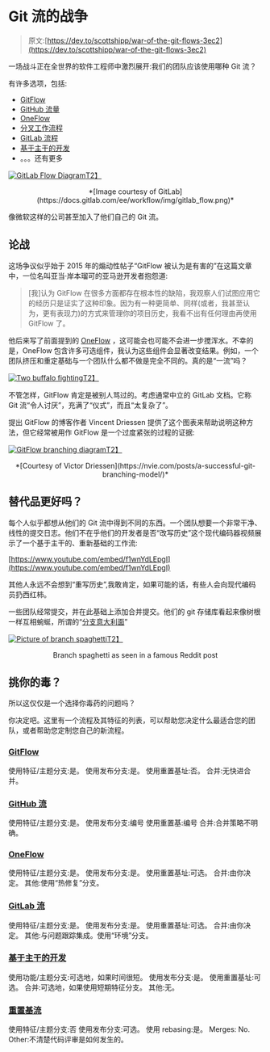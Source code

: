 # Git 流的战争

> 原文:[https://dev.to/scottshipp/war-of-the-git-flows-3ec2](https://dev.to/scottshipp/war-of-the-git-flows-3ec2)

一场战斗正在全世界的软件工程师中激烈展开:我们的团队应该使用哪种 Git 流？

有许多选项，包括:

*   [GitFlow](https://nvie.com/posts/a-successful-git-branching-model/)
*   [GitHub 流量](https://guides.github.com/introduction/flow/)
*   [OneFlow](https://www.endoflineblog.com/oneflow-a-git-branching-model-and-workflow)
*   [分叉工作流程](https://www.atlassian.com/git/tutorials/comparing-workflows/forking-workflow)
*   [GitLab 流程](https://docs.gitlab.com/ee/workflow/gitlab_flow.html)
*   [基于主干的开发](https://trunkbaseddevelopment.com/)
*   。。。还有更多

[![GitLab Flow Diagram](img/d5c02c9fff6e3c7f4066e2102a94d157.png)T2】](https://res.cloudinary.com/practicaldev/image/fetch/s--iyprTosi--/c_limit%2Cf_auto%2Cfl_progressive%2Cq_auto%2Cw_880/https://code.scottshipp.com/wp-content/uploads/2019/08/image.png)

<center>*[Image courtesy of GitLab](https://docs.gitlab.com/ee/workflow/img/gitlab_flow.png)*</center>

像微软这样的公司甚至加入了他们自己的 Git 流。

## [](#the-controversy)论战

这场争议似乎始于 2015 年的煽动性帖子“GitFlow 被认为是有害的”在这篇文章中，一位名叫亚当·岸本瑠可的亚马逊开发者抱怨道:

> [我]认为 GitFlow 在很多方面都存在根本性的缺陷，我观察人们试图应用它的经历只是证实了这种印象。因为有一种更简单、同样(或者，我甚至认为，更有表现力)的方式来管理你的项目历史，我看不出有任何理由再使用 GitFlow 了。

他后来写了前面提到的 [OneFlow](https://www.endoflineblog.com/oneflow-a-git-branching-model-and-workflow) ，这可能会也可能不会进一步搅浑水。不幸的是，OneFlow 包含许多可选组件，我认为这些组件会显著改变结果。例如，一个团队挤压和重定基础与一个团队什么都不做是完全不同的。真的是“一流”吗？

[![Two buffalo fighting](img/0cd033a3f26510808c0c37faf43f80f0.png)T2】](https://res.cloudinary.com/practicaldev/image/fetch/s--NrNOlWZd--/c_limit%2Cf_auto%2Cfl_progressive%2Cq_auto%2Cw_880/https://code.scottshipp.com/wp-content/uploads/2019/08/richard-lee-9ME5tBjVyMQ-unsplash-1024x683.jpg)

不管怎样，GitFlow 肯定是被别人骂过的。考虑通常中立的 GitLab 文档。它称 Git 流“令人讨厌”，充满了“仪式”，而且“太复杂了”。

提出 GitFlow 的博客作者 Vincent Driessen 提供了这个图表来帮助说明这种方法，但它经常被用作 GitFlow 是一个过度紧张的过程的证据:

[![GitFlow branching diagram](img/063c0617e9a83bdd9321adb5aa146eb1.png)T2】](https://res.cloudinary.com/practicaldev/image/fetch/s--osE5n-8h--/c_limit%2Cf_auto%2Cfl_progressive%2Cq_auto%2Cw_880/https://code.scottshipp.com/wp-content/uploads/2019/08/gitdashflow.png)

<center>*[Courtesy of Victor Driessen](https://nvie.com/posts/a-successful-git-branching-model/)*</center>

## [](#are-the-alternatives-better)替代品更好吗？

每个人似乎都想从他们的 Git 流中得到不同的东西。一个团队想要一个非常干净、线性的提交日志。他们不在乎他们的开发者是否“改写历史”这个现代编码器视频展示了一个基于主干的、重新基础的工作流:

[https://www.youtube.com/embed/f1wnYdLEpgI](https://www.youtube.com/embed/f1wnYdLEpgI)

其他人永远不会想到“重写历史”,我敢肯定，如果可能的话，有些人会向现代编码员扔西红柿。

一些团队经常提交，并在此基础上添加合并提交。他们的 git 存储库看起来像树根一样互相蜿蜒，所谓的“[分支意大利面](https://www.reddit.com/r/git/comments/2yt9ox/how_do_you_navigate_branch_spaghetti/)”

[![Picture of branch spaghetti](img/210eb101a25b4176121c03f1a4797415.png)T2】](https://res.cloudinary.com/practicaldev/image/fetch/s--Bz1Yo9Tf--/c_limit%2Cf_auto%2Cfl_progressive%2Cq_auto%2Cw_880/https://code.scottshipp.com/wp-content/uploads/2019/08/branch_spaghetti.png)

<center>Branch spaghetti as seen in a famous Reddit post</center>

## [](#pick-your-poison)挑你的毒？

所以这仅仅是一个选择你毒药的问题吗？

你决定吧。这里有一个流程及其特征的列表，可以帮助您决定什么最适合您的团队，或者帮助您定制您自己的新流程。

### [](#gitflow)[GitFlow](https://nvie.com/posts/a-successful-git-branching-model/)

使用特征/主题分支:是。
使用发布分支:是。
使用重置基址:否。
合并:无快进合并。

### [](#github-flow)[GitHub 流](https://guides.github.com/introduction/flow/)

使用特征/主题分支:是。
使用发布分支:编号
使用重置基:编号
合并:合并策略不明确。

### [](#oneflow)[OneFlow](https://www.endoflineblog.com/oneflow-a-git-branching-model-and-workflow)

使用特征/主题分支:是。
使用发布分支:是。
使用重置基址:可选。
合并:由你决定。
其他:使用“热修复”分支。

### [](#gitlab-flow)[GitLab 流](https://docs.gitlab.com/ee/workflow/gitlab_flow.html)

使用特征/主题分支:是。
使用发布分支:是。
使用重置基址:可选。
合并:由你决定。
其他:与问题跟踪集成。使用“环境”分支。

### [](#trunkbased-development)[基于主干的开发](https://trunkbaseddevelopment.com/)

使用功能/主题分支:可选地，如果时间很短。
使用发布分支:是。
使用重置基址:可选。
合并:可选地，如果使用短期特征分支。
其他:无。

### [](#rebasing-flow)[重置基流](https://www.youtube.com/watch?v=f1wnYdLEpgI&feature=youtu.be)

使用特征/主题分支:否
使用发布分支:可选。
使用 rebasing:是。
Merges: No.
Other:不清楚代码评审是如何发生的。